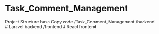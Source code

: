 # Task_Comment_Management
Project Structure
bash
Copy code
/Task_Comment_Management
  /backend    # Laravel backend
  /frontend   # React frontend
